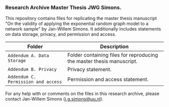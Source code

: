 ### Research Archive Master Thesis JWG Simons.
This repository contains files for replicating the master thesis manuscript "On the validity of applying the exponential random graph model to a network sample" by Jan-Willem Simons. It additionally includes statements on data storage, privacy, and permission and access. 

| Folder | Description |
| ----------- | ----------- |
| `Addendum A. Data Storage` | Folder containing files for reproducing the master thesis manuscript. |
| `Addendum B. Privacy` | Privacy statement. |
| `Addendum C. Permission and access` | Permission and access statement. |

For any help with or comments on the files in this research archive, please contact Jan-Willem Simons (j.g.simons@uu.nl).
